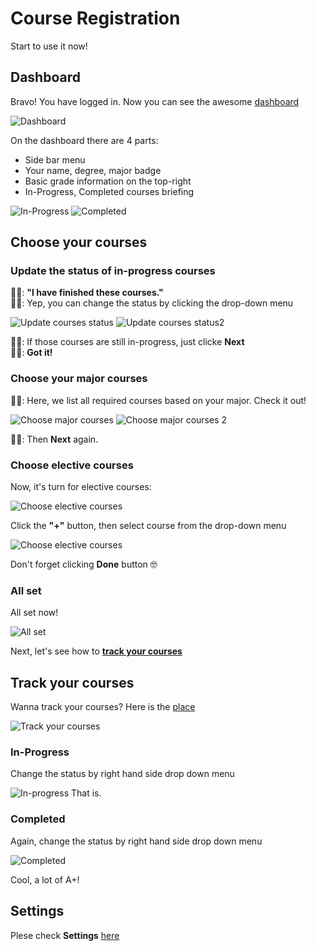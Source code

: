 # Course Registration
Start to use it now!
<TOC/>

## Dashboard

Bravo! You have logged in. Now you can see the awesome [dashboard](https://hci.pchan.cn/#/dashboard)   

![Dashboard](/docs/user-guide/dashboard.png)

On the dashboard there are 4 parts:   
* Side bar menu
* Your name, degree, major badge
* Basic grade information on the top-right
* In-Progress, Completed courses briefing

![In-Progress](/docs/user-guide/ip-dsb.png)
![Completed](/docs/user-guide/completed-dsb.png)

## Choose your courses

### Update the status of in-progress courses

👦🏼: **"I have finished these courses."**    
👦🏻: Yep, you can change the status by clicking the drop-down menu   

![Update courses status](/docs/user-guide/ch-course-0.png)
![Update courses status2](/docs/user-guide/ch-course-1.png)

👦🏻: If those courses are still in-progress, just clicke **Next**   
👦🏼: **Got it!**

### Choose your major courses

👦🏻: Here, we list all required courses based on your major. Check it out!   

![Choose major courses](/docs/user-guide/ch-course-2-1.png)
![Choose major courses 2](/docs/user-guide/ch-course-2-2.png)

👦🏻: Then **Next** again.   

### Choose elective courses

Now, it's turn for elective courses:   

![Choose elective courses](/docs/user-guide/ch-course-3-1.png)

Click the **"+"** button, then select course from the drop-down menu   

![Choose elective courses](/docs/user-guide/ch-course-3-2.png)

Don't forget clicking **Done** button 🤓

### All set
All set now!   

![All set](/docs/user-guide/ch-course-4.png)

Next, let's see how to **[track your courses](#track-your-courses)**


## Track your courses
Wanna track your courses? Here is the [place](https://hci.pchan.cn/#/track-your-courses)   

![Track your courses](docs/user-guide/track-main.png)

### In-Progress
Change the status by right hand side drop down menu   

![In-progress](/docs/user-guide/ip-action.png)
That is.

### Completed
Again, change the status by right hand side drop down menu   

![Completed](/docs/user-guide/cp-action.png)

Cool, a lot of A+!

## Settings

Plese check **Settings** [here](account.md#settings)